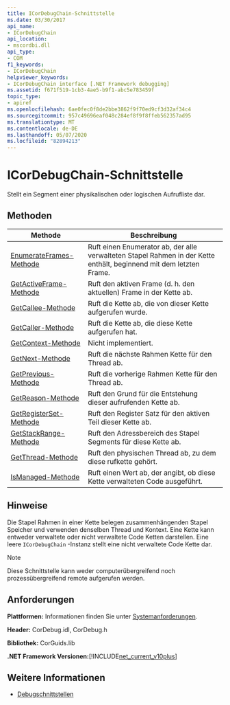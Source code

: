 ```yaml
---
title: ICorDebugChain-Schnittstelle
ms.date: 03/30/2017
api_name:
- ICorDebugChain
api_location:
- mscordbi.dll
api_type:
- COM
f1_keywords:
- ICorDebugChain
helpviewer_keywords:
- ICorDebugChain interface [.NET Framework debugging]
ms.assetid: f671f519-1cb3-4ae5-b9f1-abc5e783459f
topic_type:
- apiref
ms.openlocfilehash: 6ae0fec0f8de2bbe3862f9f70ed9cf3d32af34c4
ms.sourcegitcommit: 957c49696eaf048c284ef8f9f8ffeb562357ad95
ms.translationtype: MT
ms.contentlocale: de-DE
ms.lasthandoff: 05/07/2020
ms.locfileid: "82894213"
---
```

# <a name="icordebugchain-interface"></a>ICorDebugChain-Schnittstelle

Stellt ein Segment einer physikalischen oder logischen Aufrufliste dar.  
  
## <a name="methods"></a>Methoden  
  
|Methode|Beschreibung|  
|------------|-----------------|  
|[EnumerateFrames-Methode](icordebugchain-enumerateframes-method.md)|Ruft einen Enumerator ab, der alle verwalteten Stapel Rahmen in der Kette enthält, beginnend mit dem letzten Frame.|  
|[GetActiveFrame-Methode](icordebugchain-getactiveframe-method.md)|Ruft den aktiven Frame (d. h. den aktuellen) Frame in der Kette ab.|  
|[GetCallee-Methode](icordebugchain-getcallee-method.md)|Ruft die Kette ab, die von dieser Kette aufgerufen wurde.|  
|[GetCaller-Methode](icordebugchain-getcaller-method.md)|Ruft die Kette ab, die diese Kette aufgerufen hat.|  
|[GetContext-Methode](icordebugchain-getcontext-method.md)|Nicht implementiert.|  
|[GetNext-Methode](icordebugchain-getnext-method.md)|Ruft die nächste Rahmen Kette für den Thread ab.|  
|[GetPrevious-Methode](icordebugchain-getprevious-method.md)|Ruft die vorherige Rahmen Kette für den Thread ab.|  
|[GetReason-Methode](icordebugchain-getreason-method.md)|Ruft den Grund für die Entstehung dieser aufrufenden Kette ab.|  
|[GetRegisterSet-Methode](icordebugchain-getregisterset-method.md)|Ruft den Register Satz für den aktiven Teil dieser Kette ab.|  
|[GetStackRange-Methode](icordebugchain-getstackrange-method.md)|Ruft den Adressbereich des Stapel Segments für diese Kette ab.|  
|[GetThread-Methode](icordebugchain-getthread-method.md)|Ruft den physischen Thread ab, zu dem diese rufkette gehört.|  
|[IsManaged-Methode](icordebugchain-ismanaged-method.md)|Ruft einen Wert ab, der angibt, ob diese Kette verwalteten Code ausgeführt.|  
  
## <a name="remarks"></a>Hinweise  
 Die Stapel Rahmen in einer Kette belegen zusammenhängenden Stapel Speicher und verwenden denselben Thread und Kontext. Eine Kette kann entweder verwaltete oder nicht verwaltete Code Ketten darstellen. Eine leere `ICorDebugChain` -Instanz stellt eine nicht verwaltete Code Kette dar.  
  
> [!NOTE]
> Diese Schnittstelle kann weder computerübergreifend noch prozessübergreifend remote aufgerufen werden.  
  
## <a name="requirements"></a>Anforderungen  
 **Plattformen:** Informationen finden Sie unter [Systemanforderungen](../../get-started/system-requirements.md).  
  
 **Header:** CorDebug.idl, CorDebug.h  
  
 **Bibliothek:** CorGuids.lib  
  
 **.NET Framework Versionen:**[!INCLUDE[net_current_v10plus](../../../../includes/net-current-v10plus-md.md)]  
  
## <a name="see-also"></a>Weitere Informationen

- [Debugschnittstellen](debugging-interfaces.md)
